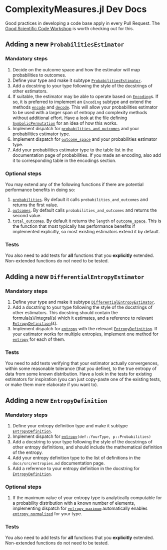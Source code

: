 # ComplexityMeasures.jl Dev Docs

Good practices in developing a code base apply in every Pull Request. The [Good Scientific Code Workshop](https://github.com/JuliaDynamics/GoodScientificCodeWorkshop) is worth checking out for this.

## Adding a new `ProbabilitiesEstimator`

### Mandatory steps

1. Decide on the outcome space and how the estimator will map probabilities to outcomes.
2. Define your type and make it subtype [`ProbabilitiesEstimator`](@ref).
3. Add a docstring to your type following the style of the docstrings of other estimators.
4. If suitable, the estimator may be able to operate based on [`Encoding`](@ref)s. If so, it is preferred to implement an `Encoding` subtype and extend the methods [`encode`](@ref) and [`decode`](@ref). This will allow your probabilities estimator to be used with a larger span of entropy and complexity methods without additional effort. Have a look at the file defining [`SymbolicPermutation`](@ref) for an idea of how this works.
5. Implement dispatch for [`probabilities_and_outcomes`](@ref) and your probabilities estimator type.
6. Implement dispatch for [`outcome_space`](@ref) and your probabilities estimator type.
7. Add your probabilities estimator type to the table list in the documentation page of probabilities. If you made an encoding, also add it to corresponding table in the encodings section.

### Optional steps

You may extend any of the following functions if there are potential performance benefits in doing so:

1. [`probabilities`](@ref). By default it calls `probabilities_and_outcomes` and returns the first value.
2. [`outcomes`](@ref). By default calls `probabilities_and_outcomes` and returns the second value.
3. [`total_outcomes`](@ref). By default it returns the `length` of [`outcome_space`](@ref). This is the function that most typically has performance benefits if implemented explicitly, so most existing estimators extend it by default.

### Tests

You also need to add tests for **all** functions that you **explicitly** extended.
Non-extended functions do not need to be tested.

## Adding a new `DifferentialEntropyEstimator`

### Mandatory steps

1. Define your type and make it subtype [`DifferentialEntropyEstimator`](@ref).
2. Add a docstring to your type following the style of the docstrings of other estimators.
    This docstring should contain the formula(s)/integral(s) which it estimates, and a
    reference to relevant [`EntropyDefinition`](@ref)(s).
3. Implement dispatch for [`entropy`](@ref) with the relevant [`EntropyDefinition`](@ref).
    If your estimator works for multiple entropies, implement one method for
    [`entropy`](@ref) for each of them.

### Tests

You need to add tests verifying that your estimator actually convergences, within
some reasonable tolerance (that you define), to the true entropy of data from
some known distribution. Have a look in the tests for existing estimators for
inspiration (you can just copy-paste one of the existing tests, or make them
more elaborate if you want to).

## Adding a new `EntropyDefinition`

### Mandatory steps

1. Define your entropy definition type and make it subtype [`EntropyDefinition`](@ref).
2. Implement dispatch for [`entropy`](@ref)`(def::YourType, p::Probabilities)`
3. Add a docstring to your type following the style of the docstrings of other entropy
    definitions, and should include the mathematical definition of the entropy.
4. Add your entropy definition type to the list of definitions in the
    `docs/src/entropies.md` documentation page.
5. Add a reference to your entropy definition in the docstring for
    [`EntropyDefinition`](@ref).

### Optional steps

1. If the maximum value of your entropy type is analytically computable for a probability
    distribution with a known number of elements, implementing dispatch for
    [`entropy_maximum`](@ref) automatically enables [`entropy_normalized`](@ref) for your
    type.

### Tests

You also need to add tests for **all** functions that you **explicitly** extended.
Non-extended functions do not need to be tested.
